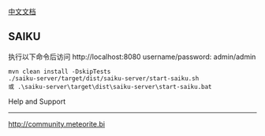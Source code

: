 [中文文档](README.org)


SAIKU
---------------
执行以下命令后访问 http://localhost:8080 username/password: admin/admin

    mvn clean install -DskipTests
    ./saiku-server/target/dist/saiku-server/start-saiku.sh
    或 .\saiku-server\target\dist\saiku-server\start-saiku.bat


Help and Support
________________

http://community.meteorite.bi
